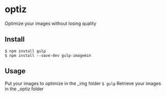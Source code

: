 # optiz
Optimize your images without losing quality

## Install

```
$ npm install gulp
$ npm install --save-dev gulp-imagemin
```

## Usage

Put your images to optimize in the _img folder
`$ gulp`
Retrieve your images in the _optiz folder
